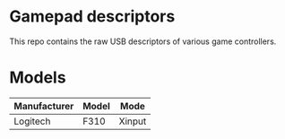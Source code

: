 # Gamepad descriptors

This repo contains the raw USB descriptors of various game controllers.

# Models

| Manufacturer | Model | Mode   |
| ------------ | ----- | ------ |
| Logitech     | F310  | Xinput |
